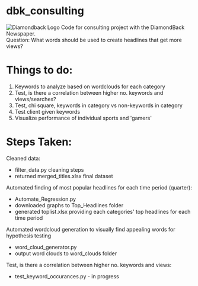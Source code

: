 # dbk_consulting
![Diamondback Logo](dbk_consulting/dbk_image.png?raw=true "Title")
Code for consulting project with the DiamondBack Newspaper.  
Question: What words should be used to create headlines that get more views?

# Things to do:
1. Keywords to analyze based on wordclouds for each category
2. Test, is there a correlation between higher no. keywords and views/searches?
3. Test, chi square, keywords in category vs non-keywords in category
4. Test client given keywords
5. Visualize performance of individual sports and 'gamers'

# Steps Taken:

Cleaned data:
- filter_data.py cleaning steps
- returned merged_titles.xlsx final dataset

Automated finding of most popular headlines for each time period (quarter):
- Automate_Regression.py
- downloaded graphs to Top_Headlines folder
- generated toplist.xlsx providing each categories' top headlines for each time period

Automated wordcloud generation to visually find appealing words for hypothesis testing
- word_cloud_generator.py
- output word clouds to word_clouds folder

Test, is there a correlation between higher no. keywords and views:
- test_keyword_occurances.py - in progress
